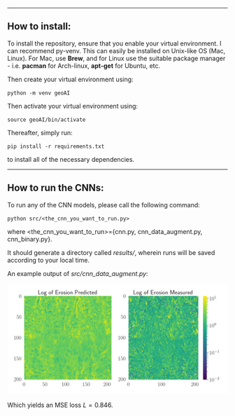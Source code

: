 ------------------------------------------------------------------------------
How to install:
------------------------------------------------------------------------------

To install the repository, ensure that you enable your virtual environment. I 
can recommend py-venv. This can easily be installed on Unix-like OS (Mac, Linux).
For Mac, use **Brew**, and for Linux use the suitable package manager - i.e.
**pacman** for Arch-linux, **apt-get** for Ubuntu, etc.

Then create your virtual environment using:

```
python -m venv geoAI
```

Then activate your virtual environment using:

```
source geoAI/bin/activate
```

Thereafter, simply run:

```
pip install -r requirements.txt
```

to install all of the necessary dependencies.


------------------------------------------------------------------------------
How to run the CNNs:
------------------------------------------------------------------------------

To run any of the CNN models, please call the following command:

```
python src/<the_cnn_you_want_to_run.py>
```

where <the_cnn_you_want_to_run>={cnn.py, cnn_data_augment.py, cnn_binary.py}.


It should generate a directory called *results/*, wherein runs will be saved
according to your local time.

An example output of *src/cnn_data_augment.py*:


![](https://github.com/mengsig/GeoAI/blob/main/imgs/data_augment_result.png)

Which yields an MSE loss $L = 0.846$.
